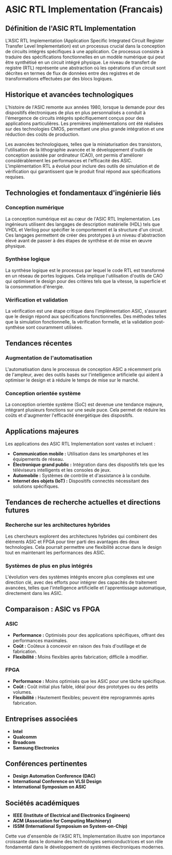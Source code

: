 # ASIC RTL Implementation (Francais)

## Définition de l'ASIC RTL Implementation

L'ASIC RTL Implementation (Application Specific Integrated Circuit Register Transfer Level Implementation) est un processus crucial dans la conception de circuits intégrés spécifiques à une application. Ce processus consiste à traduire des spécifications fonctionnelles en un modèle numérique qui peut être synthétisé en un circuit intégré physique. Le niveau de transfert de registre (RTL) représente une abstraction où les opérations d'un circuit sont décrites en termes de flux de données entre des registres et de transformations effectuées par des blocs logiques.

## Historique et avancées technologiques

L'histoire de l'ASIC remonte aux années 1980, lorsque la demande pour des dispositifs électroniques de plus en plus personnalisés a conduit à l'émergence de circuits intégrés spécifiquement conçus pour des applications particulières. Les premières implémentations ont été réalisées sur des technologies CMOS, permettant une plus grande intégration et une réduction des coûts de production.

Les avancées technologiques, telles que la miniaturisation des transistors, l'utilisation de la lithographie avancée et le développement d'outils de conception assistée par ordinateur (CAO), ont permis d'améliorer considérablement les performances et l'efficacité des ASIC. L'implémentation RTL a évolué pour inclure des outils de simulation et de vérification qui garantissent que le produit final répond aux spécifications requises.

## Technologies et fondamentaux d'ingénierie liés

### Conception numérique

La conception numérique est au cœur de l'ASIC RTL Implementation. Les ingénieurs utilisent des langages de description matérielle (HDL) tels que VHDL et Verilog pour spécifier le comportement et la structure d'un circuit. Ces langages permettent de créer des prototypes à un niveau d'abstraction élevé avant de passer à des étapes de synthèse et de mise en œuvre physique.

### Synthèse logique

La synthèse logique est le processus par lequel le code RTL est transformé en un réseau de portes logiques. Cela implique l'utilisation d'outils de CAO qui optimisent le design pour des critères tels que la vitesse, la superficie et la consommation d'énergie.

### Vérification et validation

La vérification est une étape critique dans l'implémentation ASIC, s'assurant que le design répond aux spécifications fonctionnelles. Des méthodes telles que la simulation fonctionnelle, la vérification formelle, et la validation post-synthèse sont couramment utilisées.

## Tendances récentes

### Augmentation de l'automatisation

L'automatisation dans le processus de conception ASIC a récemment pris de l'ampleur, avec des outils basés sur l'intelligence artificielle qui aident à optimiser le design et à réduire le temps de mise sur le marché.

### Conception orientée système

La conception orientée système (SoC) est devenue une tendance majeure, intégrant plusieurs fonctions sur une seule puce. Cela permet de réduire les coûts et d'augmenter l'efficacité énergétique des dispositifs.

## Applications majeures

Les applications des ASIC RTL Implementation sont vastes et incluent :

- **Communication mobile :** Utilisation dans les smartphones et les équipements de réseau.
- **Électronique grand public :** Intégration dans des dispositifs tels que les téléviseurs intelligents et les consoles de jeux.
- **Automobile :** Systèmes de contrôle et d'assistance à la conduite.
- **Internet des objets (IoT) :** Dispositifs connectés nécessitant des solutions spécifiques.

## Tendances de recherche actuelles et directions futures

### Recherche sur les architectures hybrides

Les chercheurs explorent des architectures hybrides qui combinent des éléments ASIC et FPGA pour tirer parti des avantages des deux technologies. Cela pourrait permettre une flexibilité accrue dans le design tout en maintenant les performances des ASIC.

### Systèmes de plus en plus intégrés

L'évolution vers des systèmes intégrés encore plus complexes est une direction clé, avec des efforts pour intégrer des capacités de traitement avancées, telles que l'intelligence artificielle et l'apprentissage automatique, directement dans les ASIC.

## Comparaison : ASIC vs FPGA

### ASIC

- **Performance :** Optimisés pour des applications spécifiques, offrant des performances maximales.
- **Coût :** Coûteux à concevoir en raison des frais d'outillage et de fabrication.
- **Flexibilité :** Moins flexibles après fabrication; difficile à modifier.

### FPGA

- **Performance :** Moins optimisés que les ASIC pour une tâche spécifique.
- **Coût :** Coût initial plus faible, idéal pour des prototypes ou des petits volumes.
- **Flexibilité :** Hautement flexibles; peuvent être reprogrammés après fabrication.

## Entreprises associées

- **Intel**
- **Qualcomm**
- **Broadcom**
- **Samsung Electronics**

## Conférences pertinentes

- **Design Automation Conference (DAC)**
- **International Conference on VLSI Design**
- **International Symposium on ASIC**

## Sociétés académiques

- **IEEE (Institute of Electrical and Electronics Engineers)**
- **ACM (Association for Computing Machinery)**
- **ISSM (International Symposium on System-on-Chip)**

Cette vue d'ensemble de l'ASIC RTL Implementation illustre son importance croissante dans le domaine des technologies semiconductrices et son rôle fondamental dans le développement de systèmes électroniques modernes.